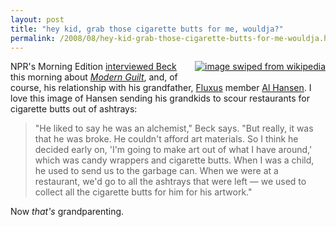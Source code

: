 ```yaml
---
layout: post
title: "hey kid, grab those cigarette butts for me, wouldja?"
permalink: /2008/08/hey-kid-grab-those-cigarette-butts-for-me-wouldja.html
---
```


<p><a style="float: right;" href="http://en.wikipedia.org/wiki/Al_Hansen"><img  class="at-xid-6a00d8341c4f5f53ef00e55477dce38834" alt="image swiped from wikipedia" src="https://sippey.typepad.com/.a/6a00d8341c4f5f53ef00e55477dce38834-120wi" style="margin: 0px 0px 5px 5px;"></a>
NPR's Morning Edition <a href="http://www.npr.org/templates/story/story.php?storyId=93769638">interviewed Beck</a> this morning about <em><a href="http://www.amazon.com/Modern-Guilt-Beck/dp/B0019GAOI2">Modern Guilt</a></em>, and, of course, his relationship with his grandfather, <a href="http://en.wikipedia.org/wiki/Fluxus">Fluxus</a> member <a href="http://en.wikipedia.org/wiki/Al_Hansen">Al Hansen</a>. I love this image of Hansen sending his grandkids to scour restaurants for cigarette butts out of ashtrays:</p>

<blockquote>
  <p>"He liked to say he was an alchemist," Beck says. "But really, it was that he was broke. He couldn't afford art materials. So I think he decided early on, 'I'm going to make art out of what I have around,' which was candy wrappers and cigarette butts. When I was a child, he used to send us to the garbage can. When we were at a restaurant, we'd go to all the ashtrays that were left — we used to collect all the cigarette butts for him for his artwork."</p>
</blockquote>

<p>Now <em>that's</em> grandparenting.</p>



